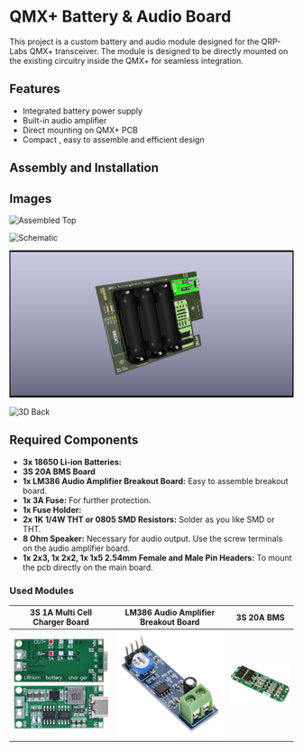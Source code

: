 # QMX+ Battery & Audio Board

This project is a custom battery and audio module designed for the QRP-Labs QMX+ transceiver. The module is designed to be directly mounted on the existing circuitry inside the QMX+ for seamless integration. 

## Features
- Integrated battery power supply
- Built-in audio amplifier
- Direct mounting on QMX+ PCB
- Compact , easy to assemble and efficient design

## Assembly and Installation

## Images

![Assembled Top]()

![Schematic](https://github.com/laxdronum/QMX-Plus-Battery-and-Audio-Board/blob/main/Images/QMX%2B%20Battery%20%2B%20Audio%20Board%20Schematic%20Rev.%201.1.jpg)

![3D Front](https://github.com/laxdronum/QMX-Plus-Battery-and-Audio-Board/blob/main/Images/Rev.%201.1%203D%20Front.jpg)

![3D Back](https://github.com/laxdronum/QMX-Plus-Battery-and-Audio-Board/blob/main/Images/Rev.%201.1%203D%20Back.jpg)

## Required Components
- **3x 18650 Li-ion Batteries:**
- **3S 20A BMS Board** 
- **1x LM386 Audio Amplifier Breakout Board:** Easy to assemble breakout board.
- **1x 3A Fuse:** For further protection.
- **1x Fuse Holder:**
- **2x 1K 1/4W THT or 0805 SMD Resistors:** Solder as you like SMD or THT.
- **8 Ohm Speaker:** Necessary for audio output. Use the screw terminals on the audio amplifier board.
- **1x 2x3, 1x 2x2, 1x 1x5 2.54mm Female and Male Pin Headers:** To mount the pcb directly on the main board.

### Used Modules

| 3S 1A Multi Cell Charger Board | LM386 Audio Amplifier Breakout Board | 3S 20A BMS |
|---------|---------|---------|
| ![3S 1A Multicell Charger Board](Images/3S%201A%20Multicell%20Charger%20Board.jpg) | ![LM386 Audio Amplifier Breakout Board](Images/LM386%20Breakout%20Board.jpg) | ![3S 20A BMS](Images/3S%2020A%20BMS.jpeg) |

